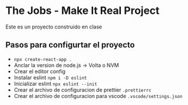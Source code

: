
# The Jobs - Make It Real Project

Este es un proyecto construido en clase

## Pasos para configurtar el proyecto

- `npx create-react-app .`
- Anclar la version de node.js -> Volta o NVM
- Crear el editor config
- Instalar eslint `npm i -D eslint`
- Inicializar eslint `npx eslint --init`
- Crear el archivo de configuracion de prettier `.prettierrc`
- Crear el archivo de configuracion para vscode `.vscode/settings.json`
